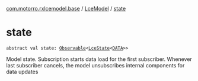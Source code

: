 [com.motorro.rxlcemodel.base](../index.md) / [LceModel](index.md) / [state](./state.md)

# state

`abstract val state: `[`Observable`](http://reactivex.io/RxJava/2.x/javadoc/io/reactivex/Observable.html)`<`[`LceState`](../-lce-state/index.md)`<`[`DATA`](index.md#DATA)`>>`

Model state. Subscription starts data load for the first subscriber.
Whenever last subscriber cancels, the model unsubscribes internal components for data updates

